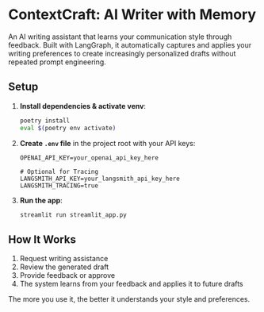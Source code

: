# ContextCraft: AI Writer with Memory

An AI writing assistant that learns your communication style through feedback. Built with LangGraph, it automatically captures and applies your writing preferences to create increasingly personalized drafts without repeated prompt engineering.

## Setup

1. **Install dependencies & activate venv**:
   ```bash
   poetry install
   eval $(poetry env activate)
   ```

2. **Create `.env` file** in the project root with your API keys:
   ```env
   OPENAI_API_KEY=your_openai_api_key_here

   # Optional for Tracing
   LANGSMITH_API_KEY=your_langsmith_api_key_here
   LANGSMITH_TRACING=true
   ```

3. **Run the app**:
   ```bash
   streamlit run streamlit_app.py
   ```

## How It Works

1. Request writing assistance
2. Review the generated draft
3. Provide feedback or approve
4. The system learns from your feedback and applies it to future drafts

The more you use it, the better it understands your style and preferences.
